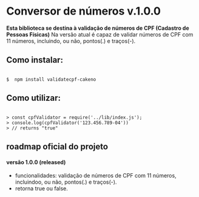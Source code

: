 # Conversor de números v.1.0.0

**Esta biblioteca se destina à validação de números de CPF (Cadastro de Pessoas Físicas)**
Na versão atual é capaz de validar números de CPF com 11 números, incluindo, ou não, pontos(.) e traços(-).
## Como instalar:

```shell

$  npm install validatecpf-cakeno

```

## Como utilizar:

```node

> const cpfValidator = require('../lib/index.js');
> console.log(cpfValidator('123.456.789-04'))
> // returns "true"

```

## roadmap oficial do projeto

#### versão 1.0.0 (released)
- funcionalidades: validação de números de CPF com 11 números, incluindoo, ou não, pontos(.) e traços(-).
- retorna true ou false.
